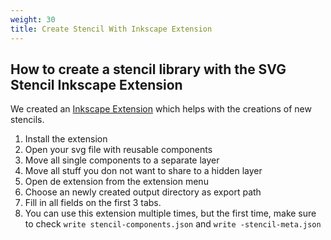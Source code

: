 ```yaml
---
weight: 30
title: Create Stencil With Inkscape Extension
---
```


## How to create a stencil library with the SVG Stencil Inkscape Extension

We created an [Inkscape
Extension](https://github.com/svg-stencils/inkscape-svg_stencil_export) which
helps with the creations of new stencils.

1. Install the extension
2. Open your svg file with reusable components
3. Move all single components to a separate layer
4. Move all stuff you don not want to share to a hidden layer
5. Open de extension from the extension menu
6. Choose an newly created output directory as export path
6. Fill in all fields on the first 3 tabs.
7. You can use this extension multiple times, but the first time, make sure to check `write stencil-components.json` and `write -stencil-meta.json`


